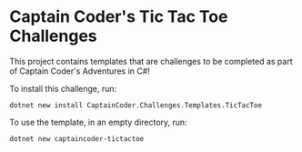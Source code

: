 # Captain Coder's Tic Tac Toe Challenges

This project contains templates that are challenges to be completed as part of
Captain Coder's Adventures in C#!

To install this challenge, run: 

`dotnet new install CaptainCoder.Challenges.Templates.TicTacToe`

To use the template, in an empty directory, run:

`dotnet new captaincoder-tictactoe`